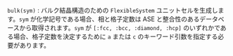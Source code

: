 `bulk(sym)` : バルク結晶構造のための `FlexibleSystem` ユニットセルを生成します。`sym` が化学記号である場合、相と格子定数は ASE と整合性のあるデータベースから取得されます。`sym` が `[:fcc, :bcc, :diamond, :hcp]` のいずれかである場合、格子定数を決定するために `a` または `c` のキーワード引数を指定する必要があります。
